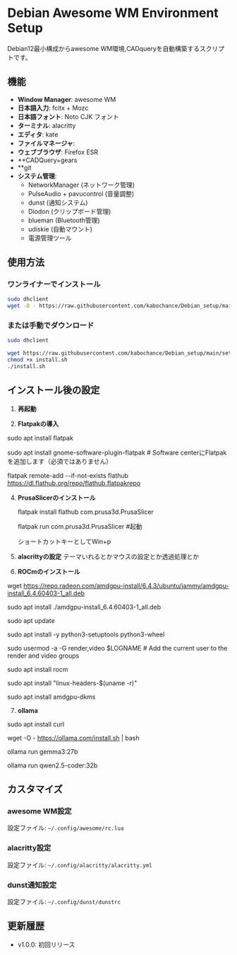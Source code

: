 # Debian Awesome WM Environment Setup

Debian12最小構成からawesome WM環境,CADqueryを自動構築するスクリプトです。

## 機能

- **Window Manager**: awesome WM
- **日本語入力**: fcitx + Mozc
- **日本語フォント**: Noto CJK フォント
- **ターミナル**: alacritty
- **エディタ**: kate
- **ファイルマネージャ**: 
- **ウェブブラウザ**: Firefox ESR
- **CADQuery+gears
- **git
- **システム管理**:
  - NetworkManager (ネットワーク管理)
  - PulseAudio + pavucontrol (音量調整)
  - dunst (通知システム)
  - Diodon (クリップボード管理)
  - blueman (Bluetooth管理)
  - udiskie (自動マウント)
  - 電源管理ツール

## 使用方法

### ワンライナーでインストール

```bash
sudo dhclient
wget -O - https://raw.githubusercontent.com/kabochance/Debian_setup/main/setup.sh | bash
```

### または手動でダウンロード

```bash
sudo dhclient

wget https://raw.githubusercontent.com/kabochance/Debian_setup/main/setup.sh
chmod +x install.sh
./install.sh
```

## インストール後の設定

1. **再起動**

2. **Flatpakの導入**

  sudo apt install flatpak

  sudo apt install gnome-software-plugin-flatpak # Software centerにFlatpakを追加します（必須ではありません）
  
  flatpak remote-add --if-not-exists flathub https://dl.flathub.org/repo/flathub.flatpakrepo

4. **PrusaSlicerのインストール**

   flatpak install flathub com.prusa3d.PrusaSlicer
   
   flatpak run com.prusa3d.PrusaSlicer #起動
   
   ショートカットキーとしてWin+p
   
5. **alacrittyの設定**
   テーマいれるとかマウスの設定とか透過処理とか

6. **ROCmのインストール**

wget https://repo.radeon.com/amdgpu-install/6.4.3/ubuntu/jammy/amdgpu-install_6.4.60403-1_all.deb

sudo apt install ./amdgpu-install_6.4.60403-1_all.deb

sudo apt update

sudo apt install -y python3-setuptools python3-wheel

sudo usermod -a -G render,video $LOGNAME # Add the current user to the render and video groups

sudo apt install rocm

sudo apt install "linux-headers-$(uname -r)"

sudo apt install amdgpu-dkms

7. **ollama**

sudo apt install curl

wget -O - https://ollama.com/install.sh | bash

ollama run gemma3:27b

ollama run qwen2.5-coder:32b

## カスタマイズ

### awesome WM設定

設定ファイル: `~/.config/awesome/rc.lua`

### alacritty設定

設定ファイル: `~/.config/alacritty/alacritty.yml`

### dunst通知設定

設定ファイル: `~/.config/dunst/dunstrc`


## 更新履歴

- v1.0.0: 初回リリース
